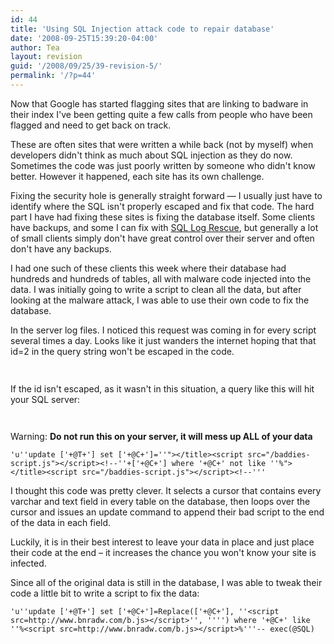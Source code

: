 ```yaml
---
id: 44
title: 'Using SQL Injection attack code to repair database'
date: '2008-09-25T15:39:20-04:00'
author: Tea
layout: revision
guid: '/2008/09/25/39-revision-5/'
permalink: '/?p=44'
---
```


Now that Google has started flagging sites that are linking to badware in their index I've been getting quite a few calls from people who have been flagged and need to get back on track.

These are often sites that were written a while back (not by myself) when developers didn't think as much about SQL injection as they do now. Sometimes the code was just poorly written by someone who didn't know better. However it happened, each site has its own challenge.

Fixing the security hole is generally straight forward — I usually just have to identify where the SQL isn't properly escaped and fix that code. The hard part I have had fixing these sites is fixing the database itself. Some clients have backups, and some I can fix with [SQL Log Rescue](http://www.red-gate.com/products/SQL_Log_Rescue/index.htm), but generally a lot of small clients simply don't have great control over their server and often don't have any backups.

I had one such of these clients this week where their database had hundreds and hundreds of tables, all with malware code injected into the data. I was initially going to write a script to clean all the data, but after looking at the malware attack, I was able to use their own code to fix the database.

In the server log files. I noticed this request was coming in for every script several times a day. Looks like it just wanders the internet hoping that that id=2 in the query string won't be escaped in the code.

```php
 
```

If the id isn't escaped, as it wasn't in this situation, a query like this will hit your SQL server:

```tsql
 
```

  
Warning: **Do not run this on your server, it will mess up ALL of your data**

```tsql
'u''update ['+@T+'] set ['+@C+']=''"></title><script src="/baddies-script.js"></script><!--''+['+@C+'] where '+@C+' not like ''%"></title><script src="/baddies-script.js"></script><!--'''
```

I thought this code was pretty clever. It selects a cursor that contains every varchar and text field in every table on the database, then loops over the cursor and issues an update command to append their bad script to the end of the data in each field.

Luckily, it is in their best interest to leave your data in place and just place their code at the end – it increases the chance you won't know your site is infected.

Since all of the original data is still in the database, I was able to tweak their code a little bit to write a script to fix the data:

```tsql
'u''update ['+@T+'] set ['+@C+']=Replace(['+@C+'], ''<script src=http://www.bnradw.com/b.js></script>'', '''') where '+@C+' like ''%<script src=http://www.bnradw.com/b.js></script>%'''-- exec(@SQL)
 
```